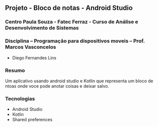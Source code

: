 ## Projeto - Bloco de notas - Android Studio
### Centro Paula Souza - Fatec Ferraz - Curso de Análise e Desenvolvimento de Sistemas
### Disciplina – Programação para dispositivos moveis – Prof. Marcos Vasconcelos

- Diego Fernandes Lins

### Resumo
Um aplicativo usando android studio e Kotlin que representa um bloco de ntoas onde voce pode anotar coisas e deixar salvo.

### Tecnologias
- Android Studio
- Kotlin
- Shared preferences
